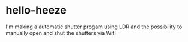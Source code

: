 # hello-heeze

I'm making a automatic shutter progam using LDR and the possibility to manually open and  shut the shutters via Wifi
